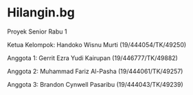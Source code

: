 # Hilangin.bg
Proyek Senior Rabu 1

Ketua Kelompok: Handoko Wisnu Murti (19/444054/TK/49250)

Anggota 1: Gerrit Ezra Yudi Kairupan (19/446777/TK/49882)

Anggota 2: Muhammad Fariz Al-Pasha (19/444061/TK/49257)

Anggota 3: Brandon Cynwell Pasaribu (19/444043/TK/49239)











